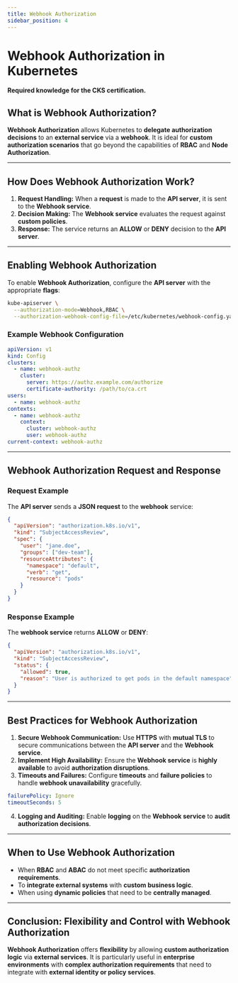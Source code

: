 ```yaml
---
title: Webhook Authorization
sidebar_position: 4
---
```


# Webhook Authorization in Kubernetes

**Required knowledge for the CKS certification.**

## What is Webhook Authorization?

**Webhook Authorization** allows Kubernetes to **delegate authorization decisions** to an **external service** via a **webhook**. It is ideal for **custom authorization scenarios** that go beyond the capabilities of **RBAC** and **Node Authorization**.

---

## How Does Webhook Authorization Work?

1. **Request Handling:** When a **request** is made to the **API server**, it is sent to the **Webhook service**.
2. **Decision Making:** The **Webhook service** evaluates the request against **custom policies**.
3. **Response:** The service returns an **ALLOW** or **DENY** decision to the **API server**.

---

## Enabling Webhook Authorization

To enable **Webhook Authorization**, configure the **API server** with the appropriate **flags**:

```bash
kube-apiserver \
  --authorization-mode=Webhook,RBAC \
  --authorization-webhook-config-file=/etc/kubernetes/webhook-config.yaml
```

### Example Webhook Configuration

```yaml
apiVersion: v1
kind: Config
clusters:
  - name: webhook-authz
    cluster:
      server: https://authz.example.com/authorize
      certificate-authority: /path/to/ca.crt
users:
  - name: webhook-authz
contexts:
  - name: webhook-authz
    context:
      cluster: webhook-authz
      user: webhook-authz
current-context: webhook-authz
```

---

## Webhook Authorization Request and Response

### Request Example

The **API server** sends a **JSON request** to the **webhook** service:

```json
{
  "apiVersion": "authorization.k8s.io/v1",
  "kind": "SubjectAccessReview",
  "spec": {
    "user": "jane.doe",
    "groups": ["dev-team"],
    "resourceAttributes": {
      "namespace": "default",
      "verb": "get",
      "resource": "pods"
    }
  }
}
```

### Response Example

The **webhook service** returns **ALLOW** or **DENY**:

```json
{
  "apiVersion": "authorization.k8s.io/v1",
  "kind": "SubjectAccessReview",
  "status": {
    "allowed": true,
    "reason": "User is authorized to get pods in the default namespace"
  }
}
```

---

## Best Practices for Webhook Authorization

1. **Secure Webhook Communication:**
   Use **HTTPS** with **mutual TLS** to secure communications between the **API server** and the **Webhook service**.<br/>
2. **Implement High Availability:**
   Ensure the **Webhook service** is **highly available** to avoid **authorization disruptions**.<br/>
3. **Timeouts and Failures:**
   Configure **timeouts** and **failure policies** to handle **webhook unavailability** gracefully.<br/>

```yaml
failurePolicy: Ignore
timeoutSeconds: 5
```

4. **Logging and Auditing:**
   Enable **logging** on the **Webhook service** to **audit authorization decisions**.<br/>

---

## When to Use Webhook Authorization

- When **RBAC** and **ABAC** do not meet specific **authorization requirements**.<br/>
- To **integrate external systems** with **custom business logic**.<br/>
- When using **dynamic policies** that need to be **centrally managed**.<br/>

---

## Conclusion: Flexibility and Control with Webhook Authorization

**Webhook Authorization** offers **flexibility** by allowing **custom authorization logic** via **external services**. It is particularly useful in **enterprise environments** with **complex authorization requirements** that need to integrate with **external identity or policy services**.
